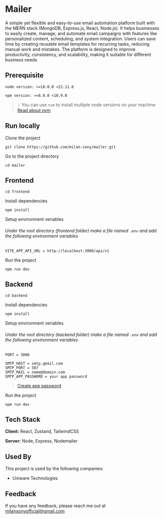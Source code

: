 # Mailer

A simple yet flexible and easy-to-use email automation platform built with the MERN stack (MongoDB, Express.js, React, Node.js). It helps businesses to easily create, manage, and automate email campaigns with features like personalized content, scheduling, and system integration. Users can save time by creating reusable email templates for recurring tasks, reducing manual work and mistakes. The platform is designed to improve productivity, consistency, and scalability, making it suitable for different business needs

## Prerequisite

`node version: >=18.0.0 <22.11.0`

`npm version: >=8.0.0 <10.9.0`

> 💡 You can use `nvm` to install multiple node versions on your machine [Read about nvm](https://stackoverflow.com/questions/53785383/how-to-change-node-js-version-with-nvm)

## Run locally

Clone the project

```
git clone https://github.com/milan-sony/mailer.git
```

Go to the project directory

```
cd mailer
```

## Frontend

```
cd frontend
```

Install dependencies

```
npm install
```

Setup environment veriables

###### Under the root directory (frontend folder) make a file named `.env` and add the following environment variables

```
VITE_APP_API_URL = http://localhost:3000/api/v1
```

Run the project

```
npm run dev
```

## Backend

```
cd backend
```

Install dependencies

```
npm install
```

Setup environment veriables

###### Under the root directory (backend folder) make a file named `.env` and add the following environment variables

```
PORT = 3000

SMTP_HOST = smtp.gmail.com
SMTP_PORT = 587
SMTP_MAIL = name@domain.com
SMTP_APP_PASSWORD = your app password
```

> [Create app password](https://knowledge.workspace.google.com/kb/how-to-create-app-passwords-000009237)


Run the project

```
npm run dev
```

## Tech Stack

**Client:** React, Zustand, TailwindCSS

**Server:** Node, Express, Nodemailer

## Used By

This project is used by the following companies:

- Uniware Technologies

## Feedback

If you have any feedback, please reach me out at milansonyofficial@gmail.com
